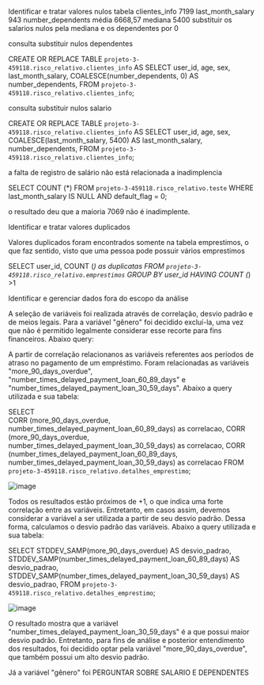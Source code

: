 Identificar e tratar valores nulos
tabela clientes_info
7199 last_month_salary
943 number_dependents
média 6668,57
mediana 5400
substituir os salarios nulos pela mediana e os dependentes por 0

consulta substituir nulos dependentes

CREATE OR REPLACE TABLE `projeto-3-459118.risco_relativo.clientes_info` AS
SELECT
user_id,
age,
sex,
last_month_salary,
COALESCE(number_dependents, 0) AS number_dependents,
FROM `projeto-3-459118.risco_relativo.clientes_info`;

consulta substituir nulos salario

CREATE OR REPLACE TABLE `projeto-3-459118.risco_relativo.clientes_info` AS
SELECT
user_id,
age,
sex,
COALESCE(last_month_salary, 5400) AS last_month_salary,
number_dependents,
FROM `projeto-3-459118.risco_relativo.clientes_info`;

a falta de registro de salário não está relacionada a inadimplencia

SELECT 
COUNT (*)
FROM `projeto-3-459118.risco_relativo.teste`
WHERE last_month_salary IS NULL AND default_flag = 0;

o resultado deu que a maioria 7069 não é inadimplente.

Identificar e tratar valores duplicados

Valores duplicados foram encontrados somente na tabela emprestimos, o que faz sentido, visto que uma pessoa pode possuir vários emprestimos

SELECT 
user_id,
COUNT (*) as duplicatas
FROM `projeto-3-459118.risco_relativo.emprestimos`
GROUP BY user_id
HAVING COUNT (*) >1

Identificar e gerenciar dados fora do escopo da análise

A seleção de variáveis foi realizada através de correlação, desvio padrão e de meios legais.
Para a variável "gênero" foi decidido excluí-la, uma vez que não é permitido legalmente considerar esse recorte para fins financeiros. Abaixo query:



A partir de correlação relacionanos as variáveis referentes aos períodos de atraso no pagamento de um empréstimo. 
Foram relacionadas as variáveis "more_90_days_overdue", "number_times_delayed_payment_loan_60_89_days" e "number_times_delayed_payment_loan_30_59_days".
Abaixo a query utilizada e sua tabela:

SELECT  
CORR (more_90_days_overdue, number_times_delayed_payment_loan_60_89_days) as correlacao,
CORR (more_90_days_overdue, number_times_delayed_payment_loan_30_59_days) as correlacao,
CORR (number_times_delayed_payment_loan_60_89_days, number_times_delayed_payment_loan_30_59_days) as correlacao
FROM `projeto-3-459118.risco_relativo.detalhes_emprestimo`;

![image](https://github.com/user-attachments/assets/0474e233-3cbd-4c22-a220-e1065094f992)

Todos os resultados estão próximos de +1, o que indica uma forte correlação entre as variáveis. Entretanto, em casos assim, devemos considerar a variável a ser utilizada a partir de seu desvio padrão. Dessa forma, calculamos o desvio padrão das variáveis.
Abaixo a query utilizada e sua tabela:

SELECT 
STDDEV_SAMP(more_90_days_overdue) AS desvio_padrao,
STDDEV_SAMP(number_times_delayed_payment_loan_60_89_days) AS desvio_padrao,
STDDEV_SAMP(number_times_delayed_payment_loan_30_59_days) AS desvio_padrao,
FROM `projeto-3-459118.risco_relativo.detalhes_emprestimo`;

![image](https://github.com/user-attachments/assets/80e18b4c-ee40-4025-80a3-ee80985b551e)

O resultado mostra que a variável "number_times_delayed_payment_loan_30_59_days" é a que possui maior desvio padrão.
Entretanto, para fins de análise e posterior entendimento dos resultados, foi decidido optar pela variável "more_90_days_overdue", que também possui um alto desvio padrão.

Já a variável "gênero" foi
PERGUNTAR SOBRE SALARIO E DEPENDENTES






